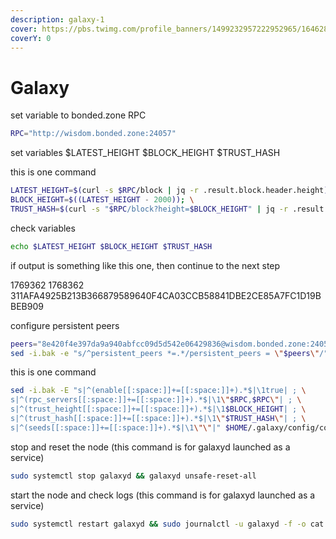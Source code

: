 ```yaml
---
description: galaxy-1
cover: https://pbs.twimg.com/profile_banners/1499232957222952965/1646283528/1500x500
coverY: 0
---
```


# Galaxy



set variable to bonded.zone RPC

```bash
RPC="http://wisdom.bonded.zone:24057"
```

set variables $LATEST\_HEIGHT $BLOCK\_HEIGHT $TRUST\_HASH

this is one command

```bash
LATEST_HEIGHT=$(curl -s $RPC/block | jq -r .result.block.header.height); \
BLOCK_HEIGHT=$((LATEST_HEIGHT - 2000)); \
TRUST_HASH=$(curl -s "$RPC/block?height=$BLOCK_HEIGHT" | jq -r .result.block_id.hash)
```

check variables

```bash
echo $LATEST_HEIGHT $BLOCK_HEIGHT $TRUST_HASH
```

if output is something like this one, then continue to the next step

1769362 1768362 311AFA4925B213B366879589640F4CA03CCB58841DBE2CE85A7FC1D19BBEB909

configure persistent peers

```bash
peers="8e420f4e397da9a940abfcc09d5d542e06429836@wisdom.bonded.zone:24056"
sed -i.bak -e "s/^persistent_peers *=.*/persistent_peers = \"$peers\"/" $HOME/.galaxy/config/config.toml
```

this is one command

```bash
sed -i.bak -E "s|^(enable[[:space:]]+=[[:space:]]+).*$|\1true| ; \
s|^(rpc_servers[[:space:]]+=[[:space:]]+).*$|\1\"$RPC,$RPC\"| ; \
s|^(trust_height[[:space:]]+=[[:space:]]+).*$|\1$BLOCK_HEIGHT| ; \
s|^(trust_hash[[:space:]]+=[[:space:]]+).*$|\1\"$TRUST_HASH\"| ; \
s|^(seeds[[:space:]]+=[[:space:]]+).*$|\1\"\"|" $HOME/.galaxy/config/config.toml
```

stop and reset the node (this command is for galaxyd launched as a service)

```bash
sudo systemctl stop galaxyd && galaxyd unsafe-reset-all
```

start the node and check logs (this command is for galaxyd launched as a service)

```bash
sudo systemctl restart galaxyd && sudo journalctl -u galaxyd -f -o cat
```
